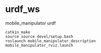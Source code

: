 # urdf_ws
mobile_manipulator urdf

```
catkin_make
source source devel/setup.bash
roslaunch mobile_manipulator_description mobile_manipulator_rviz.launch
```
